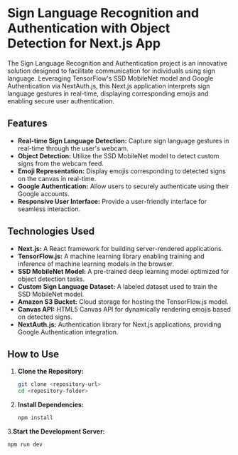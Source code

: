 # Sign Language Recognition and Authentication with Object Detection for Next.js App

The Sign Language Recognition and Authentication project is an innovative solution designed to facilitate communication for individuals using sign language. Leveraging TensorFlow's SSD MobileNet model and Google Authentication via NextAuth.js, this Next.js application interprets sign language gestures in real-time, displaying corresponding emojis and enabling secure user authentication.

## Features

- **Real-time Sign Language Detection:** Capture sign language gestures in real-time through the user's webcam.
- **Object Detection:** Utilize the SSD MobileNet model to detect custom signs from the webcam feed.
- **Emoji Representation:** Display emojis corresponding to detected signs on the canvas in real-time.
- **Google Authentication:** Allow users to securely authenticate using their Google accounts.
- **Responsive User Interface:** Provide a user-friendly interface for seamless interaction.

## Technologies Used

- **Next.js:** A React framework for building server-rendered applications.
- **TensorFlow.js:** A machine learning library enabling training and inference of machine learning models in the browser.
- **SSD MobileNet Model:** A pre-trained deep learning model optimized for object detection tasks.
- **Custom Sign Language Dataset:** A labeled dataset used to train the SSD MobileNet model.
- **Amazon S3 Bucket:** Cloud storage for hosting the TensorFlow.js model.
- **Canvas API:** HTML5 Canvas API for dynamically rendering emojis based on detected signs.
- **NextAuth.js:** Authentication library for Next.js applications, providing Google Authentication integration.

## How to Use

1. **Clone the Repository:**
   ```bash
   git clone <repository-url>
   cd <repository-folder>
2. **Install Dependencies:**
   ```bash
   npm install
3.**Start the Development Server:**
   ```bash
   npm run dev

